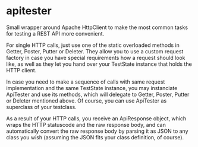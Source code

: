 apitester
=========

Small wrapper around Apache HttpClient to make the most common tasks for testing a REST API more convenient.

For single HTTP calls, just use one of the static overloaded methods in Getter, Poster, Putter or Deleter. 
They allow you to use a custom request factory in case you have special requirements how a request should look like, 
as well as they let you hand over your TestState instance that holds the HTTP client.

In case you need to make a sequence of calls with same request implementation and the same TestState instance, you may instanciate ApiTester and use its methods, which will delegate to Getter, Poster, Putter or Deleter mentioned above.
Of course, you can use ApiTester as superclass of your testclass. 

As a result of your HTTP calls, you receive an ApiResponse object, which wraps the HTTP statuscode and the raw response body, and can automatically convert the raw response body by parsing it as JSON to any class you wish (assuming the JSON fits your class definition, of course).
